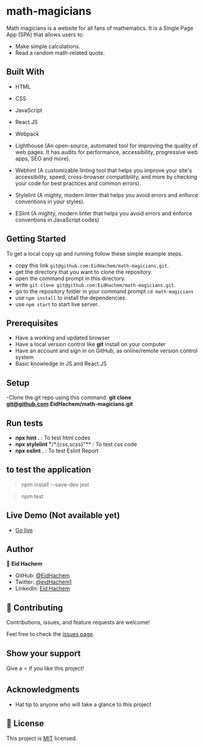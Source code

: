 # math-magicians

Math magicians is a website for all fans of mathematics. It is a Single Page App (SPA) that allows users to:

- Make simple calculations.
- Read a random math-related quote.

## Built With

- HTML

- CSS

- JavaScript

- React JS

- Webpack

- Lighthouse (An open-source, automated tool for improving the quality of web pages. It has audits for performance, accessibility, progressive web apps, SEO and more).

- Webhint (A customizable linting tool that helps you improve your site's accessibility, speed, cross-browser compatibility, and more by checking your code for best practices and common errors).

- Stylelint (A mighty, modern linter that helps you avoid errors and enforce conventions in your styles).

- ESlint (A mighty, modern linter that helps you avoid errors and enforce conventions in JavaScript codes)

## Getting Started

To get a local copy up and running follow these simple example steps.

- copy this link `git@github.com:EidHachem/math-magicians.git`.
- get the directory that you want to clone the repository.
- open the command prompt in this directory.
- write `git clone git@github.com:EidHachem/math-magicians.git`.
- go to the repository folder in your command prompt `cd math-magicians`
- use `npm install` to install the dependencies.
- use `npm start` to start live server.

## Prerequisites

- Have a working and updated browser
- Have a local version control like **git** install on your computer
- Have an account and sign in on GitHub, as online/remote version control system
- Basic knowledge in JS and React JS

## Setup

-Clone the git repo using this command: **git clone git@github.com:EidHachem/math-magicians.git**

## Run tests

- **npx hint .** : To test html codes
- **npx stylelint "**/\*.{css,scss}"\*\* : To test css code
- **npx eslint .** : To test Eslint Report

## to test the application

> npm install --save-dev jest

> npm test

## Live Demo (Not available yet)

- [Go live]()

## Author

👤 **Eid Hachem**

- GitHub: [@EidHachem](https://github.com/EidHachem)
- Twitter: [@eidHachem1](https://twitter.com/@eidHachem1)
- LinkedIn: [Eid Hachem](https://www.linkedin.com/in/eid-hachem/)

## 🤝 Contributing

Contributions, issues, and feature requests are welcome!

Feel free to check the [issues page](../../issues/).

## Show your support

Give a ⭐️ if you like this project!

## Acknowledgments

- Hat tip to anyone who will take a glance to this project

## 📝 License

This project is [MIT](./MIT.md) licensed.

